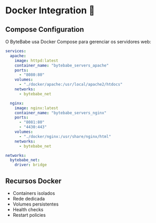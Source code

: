 # Docker Integration 🐳

## Compose Configuration

O ByteBabe usa Docker Compose para gerenciar os servidores web:

```yaml
services:
  apache:
    image: httpd:latest
    container_name: "bytebabe_servers_apache"
    ports:
      - "8080:80"
    volumes:
      - "./docker/apache:/usr/local/apache2/htdocs"
    networks:
      - bytebabe_net

  nginx:
    image: nginx:latest
    container_name: "bytebabe_servers_nginx"
    ports:
      - "8081:80"
      - "4430:443"
    volumes:
      - "./docker/nginx:/usr/share/nginx/html"
    networks:
      - bytebabe_net

networks:
  bytebabe_net:
    driver: bridge
```

## Recursos Docker

- Containers isolados
- Rede dedicada
- Volumes persistentes
- Health checks
- Restart policies